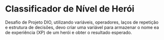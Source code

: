 # Classificador de Nível de Herói
 Desafio de Projeto DIO, utilizando variáveis, operadores, laços de repetição e estrutura de decisões, devo criar uma variável para armazenar o nome ea de experiência (XP) de um herói e obter o resultado esperado.
